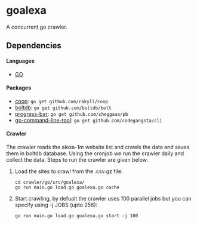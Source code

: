 # goalexa
A concurrent go crawler.

## Dependencies

#### Languages
* [GO](https://golang.org/doc/install)

#### Packages
* [coop](https://github.com/rakyll/coop): `go get github.com/rakyll/coop`
* [boltdb](https://github.com/boltdb/bolt): `go get github.com/boltdb/bolt`
* [progress-bar](https://github.com/cheggaaa/pb): `go get github.com/cheggaaa/pb`
* [go-command-line-tool](https://github.com/codegangsta/cli): `go get github.com/codegangsta/cli`

#### Crawler
The crawler reads the alexa-1m website list and crawls the data and saves them in boltdb database. Using the cronjob we run the crawler daily and collect the data. Steps to run the crawler are given below.
1. Load the sites to crawl from the .csv.gz file:
   	```
   	cd crawler/go/src/goalexa/
	go run main.go load.go goalexa.go cache
   	```
2. Start crawling, by defualt the crawler uses 100 parallel jobs but you can specify using -j JOBS (upto 256):
   	```
  	go run main.go load.go goalexa.go start -j 100
   	```
